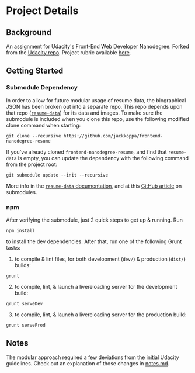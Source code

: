 # Project Details
## Background
An assignment for Udacity's Front-End Web Developer Nanodegree. Forked from the [Udacity repo](https://github.com/udacity/frontend-nanodegree-resume). Project rubric available [here](https://review.udacity.com/?_ga=1.189245867.12280332.1465333852#!/projects/2962818615/rubric).

## Getting Started
### Submodule Dependency
In order to allow for future modular usage of resume data, the biographical JSON has been broken out into a separate repo. This repo depends upon that repo ([`resume-data`](https://github.com/jackkoppa/resume-data)) for its data and images. To make sure the submodule is included when you clone this repo, use the following modified clone command when starting:

```git clone --recursive https://github.com/jackkoppa/frontend-nanodegree-resume```

If you've already cloned `frontend-nanodegree-resume`, and find that `resume-data` is empty, you can update the dependency with the following command from the project root:

```git submodule update --init --recursive```

More info in the [`resume-data` documentation](https://github.com/jackkoppa/resume-data#readme), and at this [GitHub article](https://github.com/blog/2104-working-with-submodules) on submodules.

### npm
After verifying the submodule, just 2 quick steps to get up & running. Run

```shell
npm install
```

to install the dev dependencies. After that, run one of the following Grunt tasks:
1. to compile & lint files, for both development (`dev/`) & production (`dist/`) builds:

```shell
grunt
```

2. to compile, lint, & launch a livereloading server for the development build:

```shell
grunt serveDev
```

3. to compile, lint, & launch a livereloading server for the production build:

```shell
grunt serveProd
```

## Notes
The modular approach required a few deviations from the initial Udacity guidelines. Check out an explanation of those changes in [notes.md](notes.md).